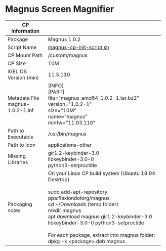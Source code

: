 # Magnus Screen Magnifier

|  CP Information |            |
|----------------|--------------|
| Package | Magnus 1.0.2 |
| Script Name | [magnus-cp-init-script.sh](magnus-cp-init-script.sh) |
| CP Mount Path | /custom/magnus |
| CP Size | 10M |
| IGEL OS Version (min) | 11.3.110 |
| Metadata File <br /> magnus-1.0.2-1.inf | [INFO] <br /> [PART] <br /> file="magnus_amd64_1.0.2-1.tar.bz2" <br /> version="1.0.2-1" <br /> size="10M" <br /> name="magnus" <br /> minfw="11.03.110" |
| Path to Executable | /usr/bin/magnus |
| Path to Icon | applications-other |
| Missing Libraries | gir1.2-keybinder-3.0 <br /> libkeybinder-3.0-0 <br /> python3-setproctitle |
| Packaging notes | On your Linux CP build system (Ubuntu 18.04 Desktop) <br /> <br /> sudo add-apt-repository ppa:flexiondotorg/magnus <br /> cd ~/Downloads (temp folder) <br /> mkdir magnus <br /> apt download magnus gir1.2-keybinder-3.0 libkeybinder-3.0-0 python3-setproctitle <br /> <br /> For each package, extract into magnus folder: <br /> dpkg -x \<package\>.deb magnus |
